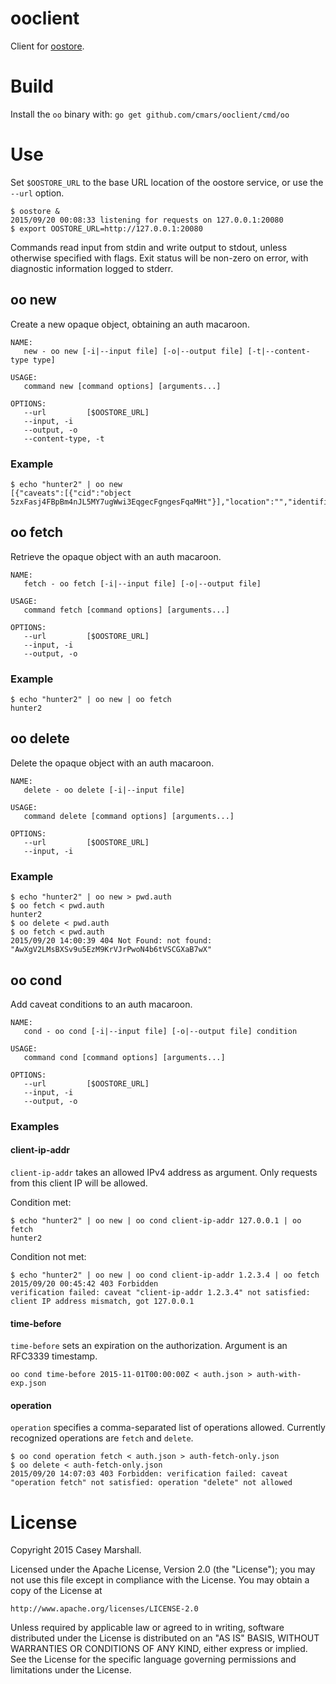 # ooclient

Client for [oostore](https://github.com/cmars/oostore).

# Build

Install the `oo` binary with:
`go get github.com/cmars/ooclient/cmd/oo`

# Use

Set `$OOSTORE_URL` to the base URL location of the oostore service, or use the
`--url` option.

```
$ oostore &
2015/09/20 00:08:33 listening for requests on 127.0.0.1:20080
$ export OOSTORE_URL=http://127.0.0.1:20080
```

Commands read input from stdin and write output to stdout, unless otherwise
specified with flags. Exit status will be non-zero on error, with diagnostic
information logged to stderr.

## oo new

Create a new opaque object, obtaining an auth macaroon.

```
NAME:
   new - oo new [-i|--input file] [-o|--output file] [-t|--content-type type]

USAGE:
   command new [command options] [arguments...]

OPTIONS:
   --url 		 [$OOSTORE_URL]
   --input, -i 		
   --output, -o 	
   --content-type, -t 	
```   

### Example

```
$ echo "hunter2" | oo new
[{"caveats":[{"cid":"object 5zxFasj4FBpBm4nJL5MY7ugWwi3EqgecFgngesFqaMHt"}],"location":"","identifier":"af68ce02fffed6acd80e4eda8bde339b99e60bab252d3fe7","signature":"478ac5c9d76668a02850ebbec63eaed56a93ea70e831bfe8c468efab364d570d"}]
```

## oo fetch

Retrieve the opaque object with an auth macaroon.

```
NAME:
   fetch - oo fetch [-i|--input file] [-o|--output file]

USAGE:
   command fetch [command options] [arguments...]

OPTIONS:
   --url 		 [$OOSTORE_URL]
   --input, -i 		
   --output, -o 	
```

### Example

```
$ echo "hunter2" | oo new | oo fetch
hunter2
```

## oo delete

Delete the opaque object with an auth macaroon.

```
NAME:
   delete - oo delete [-i|--input file]

USAGE:
   command delete [command options] [arguments...]

OPTIONS:
   --url         [$OOSTORE_URL]
   --input, -i 
```

### Example

```
$ echo "hunter2" | oo new > pwd.auth
$ oo fetch < pwd.auth
hunter2
$ oo delete < pwd.auth
$ oo fetch < pwd.auth
2015/09/20 14:00:39 404 Not Found: not found: "AwXgV2LMsBXSv9u5EzM9KrVJrPwoN4b6tVSCGXaB7wX"
```

## oo cond

Add caveat conditions to an auth macaroon.

```
NAME:
   cond - oo cond [-i|--input file] [-o|--output file] condition

USAGE:
   command cond [command options] [arguments...]

OPTIONS:
   --url 		 [$OOSTORE_URL]
   --input, -i 		
   --output, -o 	
```

### Examples

#### client-ip-addr

`client-ip-addr` takes an allowed IPv4 address as argument. Only requests from
this client IP will be allowed.

Condition met:

```
$ echo "hunter2" | oo new | oo cond client-ip-addr 127.0.0.1 | oo fetch
hunter2
```

Condition not met:

```
$ echo "hunter2" | oo new | oo cond client-ip-addr 1.2.3.4 | oo fetch
2015/09/20 00:45:42 403 Forbidden
verification failed: caveat "client-ip-addr 1.2.3.4" not satisfied: client IP address mismatch, got 127.0.0.1
```

#### time-before

`time-before` sets an expiration on the authorization. Argument is an RFC3339 timestamp.

```
oo cond time-before 2015-11-01T00:00:00Z < auth.json > auth-with-exp.json
```

#### operation

`operation` specifies a comma-separated list of operations allowed. Currently
recognized operations are `fetch` and `delete`.

```
$ oo cond operation fetch < auth.json > auth-fetch-only.json
$ oo delete < auth-fetch-only.json 
2015/09/20 14:07:03 403 Forbidden: verification failed: caveat "operation fetch" not satisfied: operation "delete" not allowed
```

# License

Copyright 2015 Casey Marshall.

Licensed under the Apache License, Version 2.0 (the "License");
you may not use this file except in compliance with the License.
You may obtain a copy of the License at

    http://www.apache.org/licenses/LICENSE-2.0

Unless required by applicable law or agreed to in writing, software
distributed under the License is distributed on an "AS IS" BASIS,
WITHOUT WARRANTIES OR CONDITIONS OF ANY KIND, either express or implied.
See the License for the specific language governing permissions and
limitations under the License.
